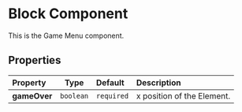 # Block Component

This is the Game Menu component.

## Properties

| Property       | Type                            | Default | Description            |
| :------------- | ------------------------------- | :------ | :--------------------- |
| **gameOver** | `boolean` | `required`    | x position of the Element. |
